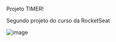 
Projeto TIMER!

Segundo projeto do curso da RocketSeat


![image](https://github.com/LeticiaRosa/02-ignite-timer/assets/37852713/824b56da-b32d-4819-aaff-392112a182cf)


